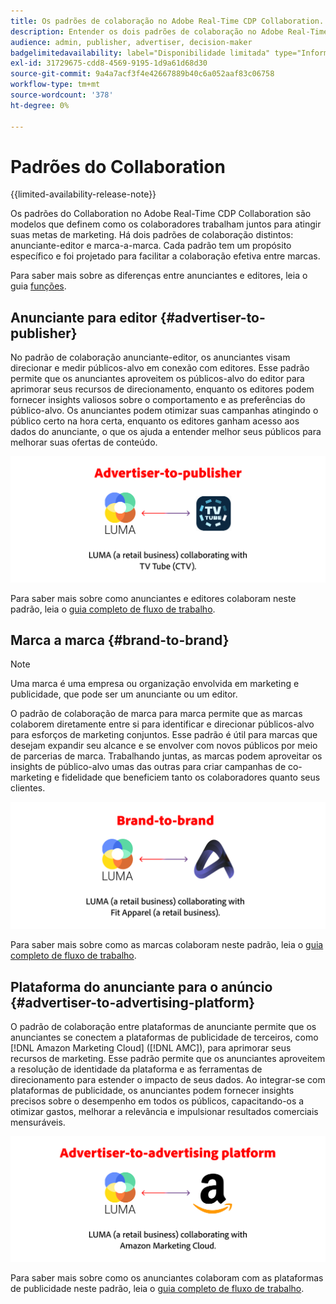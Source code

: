 ```yaml
---
title: Os padrões de colaboração no Adobe Real-Time CDP Collaboration.
description: Entender os dois padrões de colaboração no Adobe Real-Time CDP Collaboration
audience: admin, publisher, advertiser, decision-maker
badgelimitedavailability: label="Disponibilidade limitada" type="Informative" url="https://helpx.adobe.com/legal/product-descriptions/real-time-customer-data-platform-collaboration.html newtab=true"
exl-id: 31729675-cdd8-4569-9195-1d9a61d68d30
source-git-commit: 9a4a7acf3f4e42667889b40c6a052aaf83c06758
workflow-type: tm+mt
source-wordcount: '378'
ht-degree: 0%

---
```


# Padrões do Collaboration

{{limited-availability-release-note}}

Os padrões do Collaboration no Adobe Real-Time CDP Collaboration são modelos que definem como os colaboradores trabalham juntos para atingir suas metas de marketing. Há dois padrões de colaboração distintos: anunciante-editor e marca-a-marca. Cada padrão tem um propósito específico e foi projetado para facilitar a colaboração efetiva entre marcas.

Para saber mais sobre as diferenças entre anunciantes e editores, leia o guia [funções](/help/guide/overview/roles.md).

## Anunciante para editor {#advertiser-to-publisher}

No padrão de colaboração anunciante-editor, os anunciantes visam direcionar e medir públicos-alvo em conexão com editores. Esse padrão permite que os anunciantes aproveitem os públicos-alvo do editor para aprimorar seus recursos de direcionamento, enquanto os editores podem fornecer insights valiosos sobre o comportamento e as preferências do público-alvo. Os anunciantes podem otimizar suas campanhas atingindo o público certo na hora certa, enquanto os editores ganham acesso aos dados do anunciante, o que os ajuda a entender melhor seus públicos para melhorar suas ofertas de conteúdo.

![Um exemplo de colaboração entre anunciante e editor.](/help/assets/overview/advertiser-to-publisher.png)

Para saber mais sobre como anunciantes e editores colaboram neste padrão, leia o [guia completo de fluxo de trabalho](/help/guide/overview/end-to-end-workflow.md).

## Marca a marca {#brand-to-brand}

>[!NOTE]
>
>Uma marca é uma empresa ou organização envolvida em marketing e publicidade, que pode ser um anunciante ou um editor.

O padrão de colaboração de marca para marca permite que as marcas colaborem diretamente entre si para identificar e direcionar públicos-alvo para esforços de marketing conjuntos. Esse padrão é útil para marcas que desejam expandir seu alcance e se envolver com novos públicos por meio de parcerias de marca. Trabalhando juntas, as marcas podem aproveitar os insights de público-alvo umas das outras para criar campanhas de co-marketing e fidelidade que beneficiem tanto os colaboradores quanto seus clientes.

![Um exemplo de colaboração de marca para marca.](/help/assets/overview/brand-to-brand.png)

Para saber mais sobre como as marcas colaboram neste padrão, leia o [guia completo de fluxo de trabalho](/help/guide/overview/end-to-end-workflow.md).

## Plataforma do anunciante para o anúncio {#advertiser-to-advertising-platform}

O padrão de colaboração entre plataformas de anunciante permite que os anunciantes se conectem a plataformas de publicidade de terceiros, como [!DNL Amazon Marketing Cloud] ([!DNL AMC]), para aprimorar seus recursos de marketing. Esse padrão permite que os anunciantes aproveitem a resolução de identidade da plataforma e as ferramentas de direcionamento para estender o impacto de seus dados. Ao integrar-se com plataformas de publicidade, os anunciantes podem fornecer insights precisos sobre o desempenho em todos os públicos, capacitando-os a otimizar gastos, melhorar a relevância e impulsionar resultados comerciais mensuráveis.

![Um exemplo de colaboração entre anunciante e plataforma de publicidade.](/help/assets/overview/advertiser-to-advertising-platform.png)

Para saber mais sobre como os anunciantes colaboram com as plataformas de publicidade neste padrão, leia o [guia completo de fluxo de trabalho](/help/guide/overview/end-to-end-workflow.md).